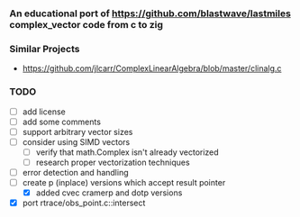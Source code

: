 ### An educational port of https://github.com/blastwave/lastmiles complex_vector code from c to zig

### Similar Projects
 - https://github.com/jlcarr/ComplexLinearAlgebra/blob/master/clinalg.c

### TODO
- [ ] add license
- [ ] add some comments
- [ ] support arbitrary vector sizes
- [ ] consider using SIMD vectors
  - [ ] verify that math.Complex isn't already vectorized
  - [ ] research proper vectorization techniques
- [ ] error detection and handling
- [ ] create p (inplace) versions which accept result pointer
  - [x] added cvec cramerp and dotp versions
- [x] port rtrace/obs_point.c::intersect